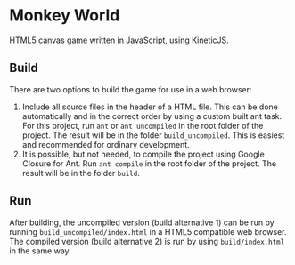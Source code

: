 # Monkey World #

HTML5 canvas game written in JavaScript, using KineticJS.

## Build ##
There are two options to build the game for use in a web browser:

1.  Include all source files in the header of a HTML file. This can be done automatically and in the correct order by using a custom built ant task. For this project, run `ant` or `ant uncompiled` in the root folder of the project. The result will be in the folder `build_uncompiled`. This is easiest and recommended for ordinary development.
2.  It is possible, but not needed, to compile the project using Google Closure for Ant. Run `ant compile` in the root folder of the project. The result will be in the folder `build`.

## Run ##
After building, the uncompiled version (build alternative 1) can be run by running `build_uncompiled/index.html` in a HTML5 compatible web browser. The compiled version (build alternative 2) is run by using `build/index.html` in the same way.

